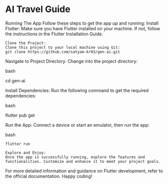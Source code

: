 # AI Travel Guide

Running The App
Follow these steps to get the app up and running:
    Install Flutter:
    Make sure you have Flutter installed on your machine. If not, follow the instructions in the Flutter Installation Guide.

    Clone the Project:
    Clone this project to your local machine using Git:
    git clone https://github.com/satyam-kr03/gen-ai.git



Navigate to Project Directory:
Change into the project directory:

bash

cd gen-ai

Install Dependencies:
Run the following command to get the required dependencies:

bash

flutter pub get

Run the App:
Connect a device or start an emulator, then run the app:

bash

    flutter run

    Explore and Enjoy:
    Once the app is successfully running, explore the features and functionalities. Customize and enhance it to meet your project goals.

For more detailed information and guidance on Flutter development, refer to the official documentation. Happy coding!
